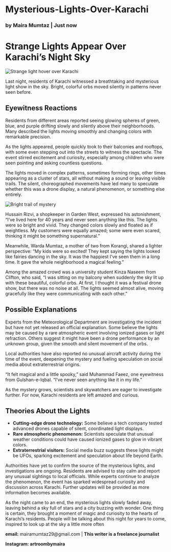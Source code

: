 # Mysterious-Lights-Over-Karachi
<html>
  <body>
    <h3>by Maira Mumtaz | Just now</h3>
    <h1>Strange Lights Appear Over Karachi’s Night Sky</h1>
   <img src="https://strangesounds.org/wp-content/uploads/2016/01/blue-ufo-light-bogota-6.jpg" alt="Strange light hover over Karachi">
    <p>Last night, residents of Karachi witnessed a breathtaking and mysterious light show in the sky. Bright, colorful orbs moved silently in patterns never seen before.</p>
    <h2>Eyewitness Reactions</h2>
    <p>Residents from different areas reported seeing glowing spheres of green, blue, and purple drifting slowly and silently above their neighborhoods. Many described the lights moving smoothly and changing colors with remarkable precision.</p>
 <p>As the lights appeared, people quickly took to their balconies and rooftops, with some even stepping out into the streets to witness the spectacle. The event stirred excitement and curiosity, especially among children who were seen pointing and asking countless questions.</p>
    <p>The lights moved in complex patterns, sometimes forming rings, other times appearing as a cluster of stars, all without making a sound or leaving visible trails. The silent, choreographed movements have led many to speculate whether this was a drone display, a natural phenomenon, or something else entirely.</p>
    <img src="https://gizmodo.com/app/uploads/2025/01/spacex-starship-flight-7-680x453.jpg" alt="Bright trail of mystery" style="max-width:100%; height:auto;">
        <p>Hussain Rizvi, a shopkeeper in Garden West, expressed his astonishment, “I’ve lived here for 40 years and never seen anything like this. The lights were so bright and vivid. They changed colors slowly and floated as if weightless. My customers were equally amazed; some were even scared, thinking it might be something supernatural.”</p>
     <p>Meanwhile, Warda Mumtaz, a mother of two from Korangi, shared a lighter perspective: “My kids were so excited! They kept saying the lights looked like fairies dancing in the sky. It was the happiest I’ve seen them in a long time. It gave the whole neighborhood a magical feeling.”</p>
        <p>Among the amazed crowd was a university student Kinza Naseem from Clifton, who said, “I was sitting on my balcony when suddenly the sky lit up with these beautiful, colorful orbs. At first, I thought it was a festival drone show, but there was no noise at all. The lights seemed almost alive, moving gracefully like they were communicating with each other.”</p>
    <h2>Possible Explanations</h2>
    <p>Experts from the Meteorological Department are investigating the incident but have not yet released an official explanation. Some believe the lights may be caused by a rare atmospheric event involving ionized gases or light refraction. Others suggest it might have been a drone performance by an unknown group, given the smooth and silent movement of the orbs.</p>
    <p>Local authorities have also reported no unusual aircraft activity during the time of the event, deepening the mystery and fueling speculation on social media about extraterrestrial origins.</p>
    <p>“It felt magical and a little spooky,” said Muhammad Faeez, one eyewitness from Gulshan-e-Iqbal. “I’ve never seen anything like it in my life.”</p>
    <p>As the mystery grows, scientists and skywatchers are eager to investigate further. For now, Karachi residents are left amazed and curious.</p>
    <h2>Theories About the Lights</h2>
<ul>
  <li><strong>Cutting-edge drone technology:</strong> Some believe a tech company tested advanced drones capable of silent, coordinated light displays.</li>
  <li><strong>Rare atmospheric phenomenon:</strong> Scientists speculate that unusual weather conditions could have caused ionized gases to glow in vibrant colors.</li>
  <li><strong>Extraterrestrial visitors:</strong> Social media buzz suggests these lights might be UFOs, sparking excitement and speculation about life beyond Earth.</li>
</ul>
    <p>Authorities have yet to confirm the source of the mysterious lights, and investigations are ongoing. Residents are advised to stay calm and report any unusual sightings to local officials. While experts continue to analyze the phenomenon, the event has sparked widespread curiosity and discussion across Karachi. Further updates will be provided as more information becomes available.</p>
    <p>As the night came to an end, the mysterious lights slowly faded away, leaving behind a sky full of stars and a city buzzing with wonder. One thing is certain, they brought a moment of magic and curiosity to the hearts of Karachi’s residents. People will be talking about this night for years to come, inspired to look up at the sky a little more often</p>
    <div id="contact">
      <p><strong>email:</strong> mairamumtaz29@gmail.com | <strong>This writer is a freelance journalist</strong></p> 
      <Strong>Instagram: artroombymaira
    </div>
  </body>
</html>
